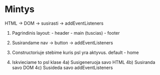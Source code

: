 # Mintys

HTML -> DOM -> susirasti -> addEventListeners

1.  Pagrindinis layout: - header - main (tuscias) - footer

2.  Susirandame nav -> button -> addEventListeners

3.  Constructoriuje stebime kuris psl yra aktyvus. default - home

4.  Iskvieciame to psl klase
    4a)
    Susigeneruoja savo HTML
    4b)
    Susiranda savo DOM
    4c)
    Susideda savo addEventListeners
